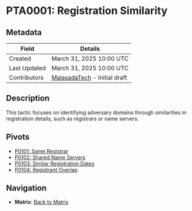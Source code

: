 # PTA0001: Registration Similarity

## Metadata
| Field          | Details                                      |
|----------------|----------------------------------------------|
| Created        | March 31, 2025 10:00 UTC                    |
| Last Updated   | March 31, 2025 10:00 UTC                    |
| Contributors   | [MalasadaTech](../../contributors.md#malasadatech) - Initial draft |

## Description
This tactic focuses on identifying adversary domains through similarities in registration details, such as registrars or name servers.

## Pivots
- [P0101: Same Registrar](../../pivots/P0101.md)
- [P0102: Shared Name Servers](../../pivots/P0102.md)
- [P0103: Similar Registration Dates](../../pivots/P0103.md)
- [P0104: Registrant Overlap](../../pivots/P0104.md)

## Navigation
- **Matrix**: [Back to Matrix](../../matrix.md)
